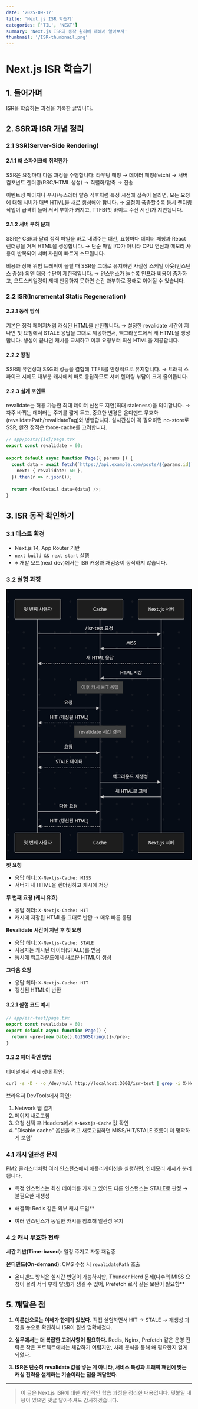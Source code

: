 ```yaml
---
date: '2025-09-17'
title: 'Next.js ISR 학습기'
categories: ['TIL', 'NEXT']
summary: 'Next.js ISR의 동작 원리에 대해서 알아보자'
thumbnail: '/ISR-thumbnail.png'
---
```


# Next.js ISR 학습기

## 1. 들어가며

ISR을 학습하는 과정을 기록한 글입니다.

## 2. SSR과 ISR 개념 정리

### 2.1 SSR(Server-Side Rendering)

#### 2.1.1 왜 스파이크에 취약한가
SSR은 요청마다 다음 과정을 수행합니다: 라우팅 매칭 → 데이터 패칭(fetch) → 서버 컴포넌트 렌더링(RSC/HTML 생성) → 직렬화/압축 → 전송

이벤트성 페이지나 푸시/뉴스레터 발송 직후처럼 특정 시점에 접속이 몰리면, 모든 요청에 대해 서버가 매번 HTML을 새로 생성해야 합니다.
→ 요청이 폭증할수록 동시 렌더링 작업이 급격히 늘어 서버 부하가 커지고, TTFB(첫 바이트 수신 시간)가 지연됩니다.

#### 2.1.2 서버 부하 문제
SSR은 CSR과 달리 정적 파일을 바로 내려주는 대신, 요청마다 데이터 패칭과 React 렌더링을 거쳐 HTML을 생성합니다.
→ 단순 파일 I/O가 아니라 CPU 연산과 메모리 사용이 반복되어 서버 자원이 빠르게 소모됩니다.

비용과 장애 위험
트래픽이 몰릴 때 SSR을 그대로 유지하면 사실상 스케일 아웃(인스턴스 증설) 외엔 대응 수단이 제한적입니다.
→ 인스턴스가 늘수록 인프라 비용이 증가하고, 오토스케일링이 제때 반응하지 못하면 순간 과부하로 장애로 이어질 수 있습니다.

### 2.2 ISR(Incremental Static Regeneration)

#### 2.2.1 동작 방식
기본은 정적 페이지처럼 캐싱된 HTML을 반환합니다.
→ 설정한 revalidate 시간이 지나면 첫 요청에서 STALE 응답을 그대로 제공하면서, 백그라운드에서 새 HTML을 생성합니다. 생성이 끝나면 캐시를 교체하고 이후 요청부터 최신 HTML을 제공합니다.

#### 2.2.2 장점
SSR의 유연성과 SSG의 성능을 결합해 TTFB를 안정적으로 유지합니다.
→ 트래픽 스파이크 시에도 대부분 캐시에서 바로 응답하므로 서버 렌더링 부담이 크게 줄어듭니다.

#### 2.2.3 설계 포인트
revalidate는 허용 가능한 최대 데이터 신선도 지연(최대 staleness)을 의미합니다.
→ 자주 바뀌는 데이터는 주기를 짧게 두고, 중요한 변경은 온디맨드 무효화(revalidatePath/revalidateTag)와 병행합니다. 실시간성이 꼭 필요하면 no-store로 SSR, 완전 정적은 force-cache를 고려합니다.

```typescript
// app/posts/[id]/page.tsx
export const revalidate = 60;

export default async function Page({ params }) {
  const data = await fetch(`https://api.example.com/posts/${params.id}`, {
    next: { revalidate: 60 },
  }).then(r => r.json());

  return <PostDetail data={data} />;
}
```

## 3. ISR 동작 확인하기

### 3.1 테스트 환경

- Next.js 14, App Router 기반
- `next build && next start` 실행
- ※ 개발 모드(next dev)에서는 ISR 캐싱과 재검증이 동작하지 않습니다.

### 3.2 실험 과정

![ISR 테스트 결과](images/ISR-test.png)
**첫 요청**
- 응답 헤더: `X-Nextjs-Cache: MISS`
- 서버가 새 HTML을 렌더링하고 캐시에 저장

**두 번째 요청 (캐시 유효)**
- 응답 헤더: `X-Nextjs-Cache: HIT`
- 캐시에 저장된 HTML을 그대로 반환 → 매우 빠른 응답

**Revalidate 시간이 지난 후 첫 요청**
- 응답 헤더: `X-Nextjs-Cache: STALE`
- 사용자는 캐시된 데이터(STALE)를 받음
- 동시에 백그라운드에서 새로운 HTML이 생성

**그다음 요청**
- 응답 헤더: `X-Nextjs-Cache: HIT`
- 갱신된 HTML이 반환


#### 3.2.1 실험 코드 예시

```typescript
// app/isr-test/page.tsx
export const revalidate = 60;
export default async function Page() {
  return <pre>{new Date().toISOString()}</pre>;
}
```

#### 3.2.2 헤더 확인 방법

터미널에서 캐시 상태 확인:
```bash
curl -s -D - -o /dev/null http://localhost:3000/isr-test | grep -i X-Nextjs-Cache
```

브라우저 DevTools에서 확인:
1. Network 탭 열기
2. 페이지 새로고침
3. 요청 선택 후 Headers에서 `X-Nextjs-Cache` 값 확인
4. "Disable cache" 옵션을 켜고 새로고침하면 MISS/HIT/STALE 흐름이 더 명확하게 보임' 


### 4.1 캐시 일관성 문제

PM2 클러스터처럼 여러 인스턴스에서 애플리케이션을 실행하면, 인메모리 캐시가 분리됩니다.

- 특정 인스턴스는 최신 데이터를 가지고 있어도 다른 인스턴스는 STALE로 판정 → 불필요한 재생성

* 해결책: Redis 같은 외부 캐시 도입**
- 여러 인스턴스가 동일한 캐시를 참조해 일관성 유지

### 4.2 캐시 무효화 전략

**시간 기반(Time-based)**: 일정 주기로 자동 재검증

**온디맨드(On-demand)**: CMS 수정 시 `revalidatePath` 호출

* 온디맨드 방식은 실시간 반영이 가능하지만, Thunder Herd 문제(다수의 MISS 요청이 몰려 서버 부하 발생)가 생길 수 있어, Prefetch 로직 같은 보완이 필요함**

## 5. 꺠달은 점

1. **이론만으로는 이해가 한계가 있었다.** 직접 실험하면서 HIT → STALE → 재생성 과정을 눈으로 확인하니 ISR이 훨씬 명확해졌다.

2. **실무에서는 더 복잡한 고려사항이 필요하다.** Redis, Nginx, Prefetch 같은 운영 전략은 작은 프로젝트에서는 체감하기 어렵지만, 사례 분석을 통해 왜 필요한지 알게 되었다.

3. **ISR은 단순히 revalidate 값을 넣는 게 아니라, 서비스 특성과 트래픽 패턴에 맞는 캐싱 전략을 설계하는 기술이라는 점을 깨달았다.**


---

> 이 글은 Next.js ISR에 대한 개인적인 학습 과정을 정리한 내용입니다. 덧붙일 내용이 있으면 댓글 달아주셔도 감사하겠습니다.
